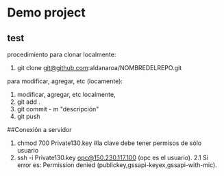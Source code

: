 # Demo project
## test
procedimiento para clonar localmente:
1. git clone git@github.com:aldanaroa/NOMBREDELREPO.git

para modificar, agregar, etc (locamente):
1. modificar, agregar, etc localmente,
2. git add .
3. git commit - m "descripción"
4. git push

##Conexión a servidor
1. chmod 700 Private130.key #la clave debe tener permisos de sólo usuario
2. ssh -i Private130.key opc@150.230.117.100 (opc es el usuario).
2.1 Si error es: Permission denied (publickey,gssapi-keyex,gssapi-with-mic).

